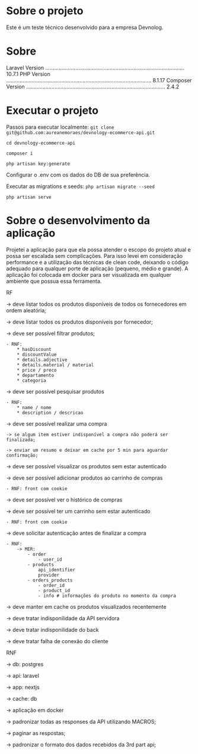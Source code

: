 # Sobre o projeto
Este é um teste técnico desenvolvido para a empresa Devnolog.

# Sobre 
Laravel Version ............................................................................................. 10.7.1
PHP Version ................................................................................................. 8.1.17
Composer Version ............................................................................................. 2.4.2

# Executar o projeto
Passos para executar localmente:
`git clone git@github.com:aureanemoraes/devnology-ecommerce-api.git`

`cd devnology-ecommerce-api`

`composer i`

`php artisan key:generate`

Configurar o .env com os dados do DB de sua preferência.

Executar as migrations e seeds: `php artisan migrate --seed`

`php artisan serve`

# Sobre o desenvolvimento da aplicação

Projetei a aplicação para que ela possa atender o escopo do projeto atual e possa ser escalada sem complicações. Para isso levei em consideração performance e a utilização das técnicas de clean code, deixando o código adequado para qualquer porte de aplicação (pequeno, médio e grande).
A aplicação foi colocada em docker para ser visualizada em qualquer ambiente que possua essa ferramenta.


RF

-> deve listar todos os produtos disponíveis de todos os fornecedores em ordem aleatória;

-> deve listar todos os produtos disponíveis por fornecedor;

-> deve ser possível filtrar produtos;

    - RNF:
        * hasDiscount
        * discountValue
        * details.adjective
        * details.material / material
        * price / preco
        * departamento
        * categoria
        
-> deve ser possível pesquisar produtos

    - RNF:
        * name / nome
        * description / descricao
        
-> deve ser possível realizar uma compra

    -> se algum item estiver indisponível a compra não poderá ser finalizada;
    
    -> enviar um resumo e deixar em cache por 5 min para aguardar confirmação;
    
-> deve ser possível visualizar os produtos sem estar autenticado

-> deve ser possível adicionar produtos ao carrinho de compras 

    - RNF: front com cookie
    
-> deve ser possível ver o histórico de compras

-> deve ser possível ter um carrinho sem estar autenticado

    - RNF: front com cookie
    
-> deve solicitar autenticação antes de finalizar a compra

    - RNF:
        -> MER:
            - order
                - user_id
            - products
                api_identifier
                provider
            - orders_products
                - order_id
                - product_id
                - info # informações do produto no momento da compra
                
-> deve manter em cache os produtos visualizados recentemente

-> deve tratar indisponilidade da API servidora

-> deve tratar indisponilidade do back 

-> deve tratar falha de conexão do cliente

RNF

-> db: postgres

-> api: laravel

-> app: nextjs

-> cache: db

-> aplicação em docker

-> padronizar todas as responses da API utilizando MACROS;

-> paginar as respostas;

-> padronizar o formato dos dados recebidos da 3rd part api;
